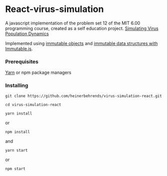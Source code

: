 # React-virus-simulation

A javascript implementation of the problem set 12 of the MIT 6.00 programming course, created as a self education project.
[Simulating Virus Population Dynamics](https://ocw.mit.edu/courses/electrical-engineering-and-computer-science/6-00-introduction-to-computer-science-and-programming-fall-2008/assignments/pset12.pdf)

Implemented using [immutable objects](https://en.wikipedia.org/wiki/Immutable_object) and [immutable data structures with Immutable.js](https://github.com/immutable-js/immutable-js).

### Prerequisites
[Yarn](https://yarnpkg.com/en/) or npm package managers
### Installing
```
git clone https://github.com/heinerbehrends/virus-simulation-react.git
```
```
cd virus-simulation-react
```
```
yarn install
```
or 
```
npm install
```
and 
```
yarn start
```
or 
```
npm start
```